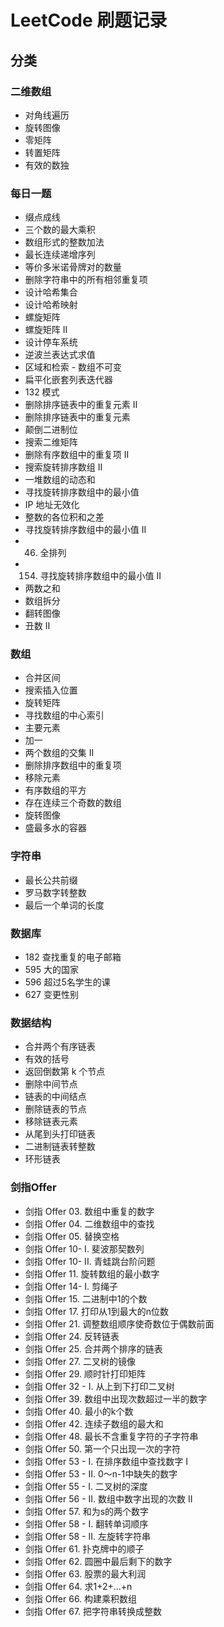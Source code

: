 # LeetCode 刷题记录

## 分类

### 二维数组
- 对角线遍历
- 旋转图像
- 零矩阵
- 转置矩阵
- 有效的数独

### 每日一题
- 缀点成线
- 三个数的最大乘积
- 数组形式的整数加法
- 最长连续递增序列
- 等价多米诺骨牌对的数量
- 删除字符串中的所有相邻重复项
- 设计哈希集合
- 设计哈希映射
- 螺旋矩阵
- 螺旋矩阵 II
- 设计停车系统
- 逆波兰表达式求值
- 区域和检索 - 数组不可变
- 扁平化嵌套列表迭代器
- 132 模式
- 删除排序链表中的重复元素 II
- 删除排序链表中的重复元素
- 颠倒二进制位
- 搜索二维矩阵
- 删除有序数组中的重复项 II
- 搜索旋转排序数组 II
- 一堆数组的动态和
- 寻找旋转排序数组中的最小值
- IP 地址无效化
- 整数的各位积和之差
- 寻找旋转排序数组中的最小值 II
- 46. 全排列
- 154. 寻找旋转排序数组中的最小值 II
- 两数之和
- 数组拆分
- 翻转图像
- 丑数 II

### 数组
- 合并区间
- 搜索插入位置
- 旋转矩阵
- 寻找数组的中心索引
- 主要元素
- 加一
- 两个数组的交集 II
- 删除排序数组中的重复项
- 移除元素
- 有序数组的平方
- 存在连续三个奇数的数组
- 旋转图像
- 盛最多水的容器

### 字符串
- 最长公共前缀
- 罗马数字转整数
- 最后一个单词的长度

### 数据库
- 182 查找重复的电子邮箱
- 595 大的国家
- 596 超过5名学生的课
- 627 变更性别

### 数据结构
- 合并两个有序链表
- 有效的括号
- 返回倒数第 k 个节点
- 删除中间节点
- 链表的中间结点
- 删除链表的节点
- 移除链表元素
- 从尾到头打印链表
- 二进制链表转整数
- 环形链表

### 剑指Offer
- 剑指 Offer 03. 数组中重复的数字
- 剑指 Offer 04. 二维数组中的查找
- 剑指 Offer 05. 替换空格
- 剑指 Offer 10- I. 斐波那契数列
- 剑指 Offer 10- II. 青蛙跳台阶问题
- 剑指 Offer 11. 旋转数组的最小数字
- 剑指 Offer 14- I. 剪绳子
- 剑指 Offer 15. 二进制中1的个数
- 剑指 Offer 17. 打印从1到最大的n位数
- 剑指 Offer 21. 调整数组顺序使奇数位于偶数前面
- 剑指 Offer 24. 反转链表
- 剑指 Offer 25. 合并两个排序的链表
- 剑指 Offer 27. 二叉树的镜像
- 剑指 Offer 29. 顺时针打印矩阵
- 剑指 Offer 32 - I. 从上到下打印二叉树
- 剑指 Offer 39. 数组中出现次数超过一半的数字
- 剑指 Offer 40. 最小的k个数
- 剑指 Offer 42. 连续子数组的最大和
- 剑指 Offer 48. 最长不含重复字符的子字符串
- 剑指 Offer 50. 第一个只出现一次的字符
- 剑指 Offer 53 - I. 在排序数组中查找数字 I
- 剑指 Offer 53 - II. 0～n-1中缺失的数字
- 剑指 Offer 55 - I. 二叉树的深度
- 剑指 Offer 56 - II. 数组中数字出现的次数 II
- 剑指 Offer 57. 和为s的两个数字
- 剑指 Offer 58 - I. 翻转单词顺序
- 剑指 Offer 58 - II. 左旋转字符串
- 剑指 Offer 61. 扑克牌中的顺子
- 剑指 Offer 62. 圆圈中最后剩下的数字
- 剑指 Offer 63. 股票的最大利润
- 剑指 Offer 64. 求1+2+…+n
- 剑指 Offer 66. 构建乘积数组
- 剑指 Offer 67. 把字符串转换成整数
